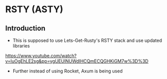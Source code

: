 # RSTY (ASTY)

## Introduction
- This is supposed to use Lets-Get-Rusty's RSTY stack and use updated libraries

https://www.youtube.com/watch?v=luOgEhLE2sg&pp=ygUEUlNUWdIHCQmECQGHKiGM7w%3D%3D


- Further instead of using Rocket, Axum is being used
